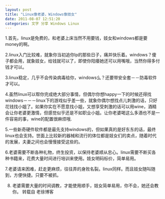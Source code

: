 ```yaml
---
layout: post 
title: "Linux像老婆，Windows像妓女"
date: 2011-08-07 12:51:20
categories: 文字 分享 Windows Linux
---
```


1.首先，linux是免费的，和老婆上床当然不用要钱，妓女和windows都是要money的啊。

2.linux入门比较难，就象你当初追你lp的那些日子，痛并快乐着。windows？傻子都会用，就象妓女，给钱就可以了，即使你阳痿她还可以用嘴哦，当然你得多付钱才可以。

3.linux稳定，几乎不会传染病毒给你，windows么？还要带安全套－－防毒软件才可以。

4.虽然linux可以帮你完成绝大部分事情，但偶尔你想happy一下的时候还得找windows－－－linux下的游戏似乎差一些，就象你偶尔想找点儿刺激的话，只好花钱找小姐了。如果你实在不愿意找小姐，又想享受刺激的话可以用wine，酒精会让你老婆更激情，但感觉似乎还是不如职业小姐。让你老婆喝这么多酒也不是一件容易的事，wine的配置很麻烦哦.

5.一些新奇硬件软件都是最先支持windows的，但如果真的是好东东的话，最终linux也会支持。世面上比较新的器械和流行的体位都是妓女们的卖点，随着时代的发展，夫妻之间也会慢慢接受这些的。

6.老婆需要不断各种礼物，终生投资，以保持老婆顺从忠心。linux需要不断买各种书籍来，花费大量时间进行培训来使用。妓女明码标价，简单易用。

7.老婆请来困难，赶走更麻烦，往往弄的身败名裂。linux同样。而且妓女随叫随到，方便快捷。只要不被抓。

8. 老婆需要大量的时间调教，才能使用顺手，妓女简单易用，你不会，她还会教你。
转载自 老徐博客